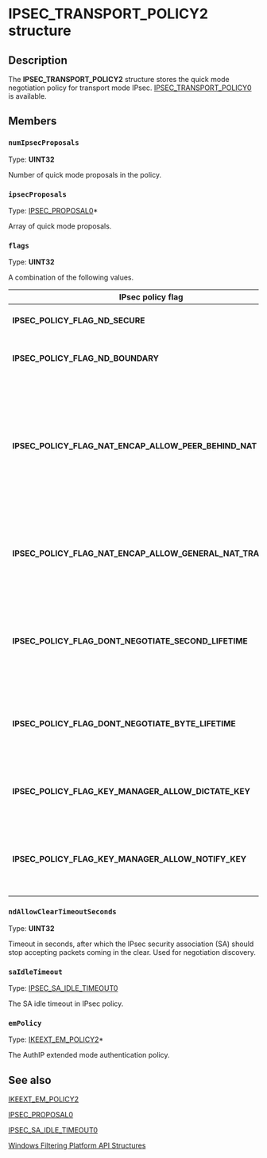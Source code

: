 # IPSEC_TRANSPORT_POLICY2 structure

## Description

The **IPSEC_TRANSPORT_POLICY2** structure stores the quick mode negotiation policy for transport mode IPsec.
[IPSEC_TRANSPORT_POLICY0](https://learn.microsoft.com/windows/desktop/api/ipsectypes/ns-ipsectypes-ipsec_transport_policy0) is available.

## Members

### `numIpsecProposals`

Type: **UINT32**

 Number of quick mode proposals in the policy.

### `ipsecProposals`

Type: [IPSEC_PROPOSAL0](https://learn.microsoft.com/windows/desktop/api/ipsectypes/ns-ipsectypes-ipsec_proposal0)*

Array of quick mode proposals.

### `flags`

Type: **UINT32**

A combination of the following values.

| IPsec policy flag | Meaning |
| --- | --- |
| **IPSEC_POLICY_FLAG_ND_SECURE** | Do negotiation discovery in secure ring. |
| **IPSEC_POLICY_FLAG_ND_BOUNDARY** | Do negotiation discovery in the untrusted perimeter zone. |
| **IPSEC_POLICY_FLAG_NAT_ENCAP_ALLOW_PEER_BEHIND_NAT** | If set, IPsec expects that either the local or remote machine is behind a network address translation (NAT) device, but not both. This allows for less secure, but more flexible behavior. |
| **IPSEC_POLICY_FLAG_NAT_ENCAP_ALLOW_GENERAL_NAT_TRAVERSAL** | If set, IPsec expects default ports when either the local, the remote, or both machines are behind a NAT device. |
| **IPSEC_POLICY_FLAG_DONT_NEGOTIATE_SECOND_LIFETIME** | If set, Internet Key Exchange (IKE) will not send the ISAKMP attribute for 'seconds' lifetime during quick mode negotiation. |
| **IPSEC_POLICY_FLAG_DONT_NEGOTIATE_BYTE_LIFETIME** | If set, IKE will not send the ISAKMP attribute for 'byte' lifetime during quick mode negotiation. |
| **IPSEC_POLICY_FLAG_KEY_MANAGER_ALLOW_DICTATE_KEY** | Allow key dictation for quick mode policy. Applicable only for AuthIP policy. |
| **IPSEC_POLICY_FLAG_KEY_MANAGER_ALLOW_NOTIFY_KEY** | Allow key notification for quick mode policy. Applicable for AuthIP/IKE/IKEv2 policy. |

### `ndAllowClearTimeoutSeconds`

Type: **UINT32**

Timeout in seconds, after which the IPsec security association (SA) should stop accepting
packets coming in the clear. Used for negotiation discovery.

### `saIdleTimeout`

Type: [IPSEC_SA_IDLE_TIMEOUT0](https://learn.microsoft.com/windows/desktop/api/ipsectypes/ns-ipsectypes-ipsec_sa_idle_timeout0)

The SA idle timeout in IPsec policy.

### `emPolicy`

Type: [IKEEXT_EM_POLICY2](https://learn.microsoft.com/windows/desktop/api/iketypes/ns-iketypes-ikeext_em_policy2)*

The AuthIP extended mode authentication policy.

## See also

[IKEEXT_EM_POLICY2](https://learn.microsoft.com/windows/desktop/api/iketypes/ns-iketypes-ikeext_em_policy2)

[IPSEC_PROPOSAL0](https://learn.microsoft.com/windows/desktop/api/ipsectypes/ns-ipsectypes-ipsec_proposal0)

[IPSEC_SA_IDLE_TIMEOUT0](https://learn.microsoft.com/windows/desktop/api/ipsectypes/ns-ipsectypes-ipsec_sa_idle_timeout0)

[Windows Filtering Platform API Structures](https://learn.microsoft.com/windows/desktop/FWP/fwp-structs)